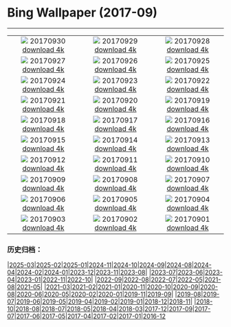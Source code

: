 # Bing Wallpaper (2017-09)
**************
| | | |
| :----: | :----: | :----: |
| ![](https://www.bing.com/az/hprichbg/rb/RedFlag_ZH-CN7582013591_1920x1080.jpg) 20170930 [download 4k](https://www.bing.com/az/hprichbg/rb/RedFlag_ZH-CN7582013591_UHD.jpg) | ![](https://www.bing.com/az/hprichbg/rb/SitanaPonticeriana_ZH-CN9845735476_1920x1080.jpg) 20170929 [download 4k](https://www.bing.com/az/hprichbg/rb/SitanaPonticeriana_ZH-CN9845735476_UHD.jpg) | ![](https://www.bing.com/az/hprichbg/rb/MtIbukiyama_ZH-CN6882861958_1920x1080.jpg) 20170928 [download 4k](https://www.bing.com/az/hprichbg/rb/MtIbukiyama_ZH-CN6882861958_UHD.jpg) |
| ![](https://www.bing.com/az/hprichbg/rb/KonikHorses_ZH-CN11260575341_1920x1080.jpg) 20170927 [download 4k](https://www.bing.com/az/hprichbg/rb/KonikHorses_ZH-CN11260575341_UHD.jpg) | ![](https://www.bing.com/az/hprichbg/rb/LakePukaki_ZH-CN9412206565_1920x1080.jpg) 20170926 [download 4k](https://www.bing.com/az/hprichbg/rb/LakePukaki_ZH-CN9412206565_UHD.jpg) | ![](https://www.bing.com/az/hprichbg/rb/TurpanDepression_ZH-CN12295576336_1920x1080.jpg) 20170925 [download 4k](https://www.bing.com/az/hprichbg/rb/TurpanDepression_ZH-CN12295576336_UHD.jpg) |
| ![](https://www.bing.com/az/hprichbg/rb/PrecipiceLake_ZH-CN10138285567_1920x1080.jpg) 20170924 [download 4k](https://www.bing.com/az/hprichbg/rb/PrecipiceLake_ZH-CN10138285567_UHD.jpg) | ![](https://www.bing.com/az/hprichbg/rb/ErfurtOktoberfest_ZH-CN11152792740_1920x1080.jpg) 20170923 [download 4k](https://www.bing.com/az/hprichbg/rb/ErfurtOktoberfest_ZH-CN11152792740_UHD.jpg) | ![](https://www.bing.com/az/hprichbg/rb/Shanghai_ZH-CN10665657954_1920x1080.jpg) 20170922 [download 4k](https://www.bing.com/az/hprichbg/rb/Shanghai_ZH-CN10665657954_UHD.jpg) |
| ![](https://www.bing.com/az/hprichbg/rb/DollySods_ZH-CN10617200330_1920x1080.jpg) 20170921 [download 4k](https://www.bing.com/az/hprichbg/rb/DollySods_ZH-CN10617200330_UHD.jpg) | ![](https://www.bing.com/az/hprichbg/rb/CorricellaMarina_ZH-CN11169480773_1920x1080.jpg) 20170920 [download 4k](https://www.bing.com/az/hprichbg/rb/CorricellaMarina_ZH-CN11169480773_UHD.jpg) | ![](https://www.bing.com/az/hprichbg/rb/RotenbergVineyards_ZH-CN11483766655_1920x1080.jpg) 20170919 [download 4k](https://www.bing.com/az/hprichbg/rb/RotenbergVineyards_ZH-CN11483766655_UHD.jpg) |
| ![](https://www.bing.com/az/hprichbg/rb/Sparrowhawk_ZH-CN9288842659_1920x1080.jpg) 20170918 [download 4k](https://www.bing.com/az/hprichbg/rb/Sparrowhawk_ZH-CN9288842659_UHD.jpg) | ![](https://www.bing.com/az/hprichbg/rb/AlgaeRocks_ZH-CN13979237458_1920x1080.jpg) 20170917 [download 4k](https://www.bing.com/az/hprichbg/rb/AlgaeRocks_ZH-CN13979237458_UHD.jpg) | ![](https://www.bing.com/az/hprichbg/rb/GordesVillage_ZH-CN12231173457_1920x1080.jpg) 20170916 [download 4k](https://www.bing.com/az/hprichbg/rb/GordesVillage_ZH-CN12231173457_UHD.jpg) |
| ![](https://www.bing.com/az/hprichbg/rb/CameronFalls_ZH-CN10061329609_1920x1080.jpg) 20170915 [download 4k](https://www.bing.com/az/hprichbg/rb/CameronFalls_ZH-CN10061329609_UHD.jpg) | ![](https://www.bing.com/az/hprichbg/rb/ThamesEstuaryNASA_ZH-CN14893662770_1920x1080.jpg) 20170914 [download 4k](https://www.bing.com/az/hprichbg/rb/ThamesEstuaryNASA_ZH-CN14893662770_UHD.jpg) | ![](https://www.bing.com/az/hprichbg/rb/CityPalace_ZH-CN7843237957_1920x1080.jpg) 20170913 [download 4k](https://www.bing.com/az/hprichbg/rb/CityPalace_ZH-CN7843237957_UHD.jpg) |
| ![](https://www.bing.com/az/hprichbg/rb/BandiagaraDogon_ZH-CN12463052433_1920x1080.jpg) 20170912 [download 4k](https://www.bing.com/az/hprichbg/rb/BandiagaraDogon_ZH-CN12463052433_UHD.jpg) | ![](https://www.bing.com/az/hprichbg/rb/CastlePointLH_ZH-CN13074557115_1920x1080.jpg) 20170911 [download 4k](https://www.bing.com/az/hprichbg/rb/CastlePointLH_ZH-CN13074557115_UHD.jpg) | ![](https://www.bing.com/az/hprichbg/rb/LanseMeadows_ZH-CN10703907742_1920x1080.jpg) 20170910 [download 4k](https://www.bing.com/az/hprichbg/rb/LanseMeadows_ZH-CN10703907742_UHD.jpg) |
| ![](https://www.bing.com/az/hprichbg/rb/PuntaEspinosa_ZH-CN12752702761_1920x1080.jpg) 20170909 [download 4k](https://www.bing.com/az/hprichbg/rb/PuntaEspinosa_ZH-CN12752702761_UHD.jpg) | ![](https://www.bing.com/az/hprichbg/rb/PoenariCastle_ZH-CN7423028629_1920x1080.jpg) 20170908 [download 4k](https://www.bing.com/az/hprichbg/rb/PoenariCastle_ZH-CN7423028629_UHD.jpg) | ![](https://www.bing.com/az/hprichbg/rb/PeabodyLibrary_ZH-CN9475175779_1920x1080.jpg) 20170907 [download 4k](https://www.bing.com/az/hprichbg/rb/PeabodyLibrary_ZH-CN9475175779_UHD.jpg) |
| ![](https://www.bing.com/az/hprichbg/rb/CrailHarbour_ZH-CN7775604832_1920x1080.jpg) 20170906 [download 4k](https://www.bing.com/az/hprichbg/rb/CrailHarbour_ZH-CN7775604832_UHD.jpg) | ![](https://www.bing.com/az/hprichbg/rb/SneffelsRange_ZH-CN9303969066_1920x1080.jpg) 20170905 [download 4k](https://www.bing.com/az/hprichbg/rb/SneffelsRange_ZH-CN9303969066_UHD.jpg) | ![](https://www.bing.com/az/hprichbg/rb/DosOjos_ZH-CN11530226887_1920x1080.jpg) 20170904 [download 4k](https://www.bing.com/az/hprichbg/rb/DosOjos_ZH-CN11530226887_UHD.jpg) |
| ![](https://www.bing.com/az/hprichbg/rb/FoehrAerial_ZH-CN10362288995_1920x1080.jpg) 20170903 [download 4k](https://www.bing.com/az/hprichbg/rb/FoehrAerial_ZH-CN10362288995_UHD.jpg) | ![](https://www.bing.com/az/hprichbg/rb/SWFC_ZH-CN9558503653_1920x1080.jpg) 20170902 [download 4k](https://www.bing.com/az/hprichbg/rb/SWFC_ZH-CN9558503653_UHD.jpg) | ![](https://www.bing.com/az/hprichbg/rb/WestAU_ZH-CN11443537627_1920x1080.jpg) 20170901 [download 4k](https://www.bing.com/az/hprichbg/rb/WestAU_ZH-CN11443537627_UHD.jpg) |

### 历史归档：

|[2025-03](bing/2025-03/2025-03.md)|[2025-02](bing/2025-02/2025-02.md)|[2025-01](bing/2025-01/2025-01.md)|[2024-11](bing/2024-11/2024-11.md)|[2024-10](bing/2024-10/2024-10.md)|[2024-09](bing/2024-09/2024-09.md)|[2024-08](bing/2024-08/2024-08.md)|[2024-04](bing/2024-04/2024-04.md)|[2024-02](bing/2024-02/2024-02.md)|[2024-01](bing/2024-01/2024-01.md)|[2023-12](bing/2023-12/2023-12.md)|[2023-11](bing/2023-11/2023-11.md)|[2023-08](bing/2023-08/2023-08.md)|
|[2023-07](bing/2023-07/2023-07.md)|[2023-06](bing/2023-06/2023-06.md)|[2023-04](bing/2023-04/2023-04.md)|[2023-01](bing/2023-01/2023-01.md)|[2022-11](bing/2022-11/2022-11.md)|[2022-10](bing/2022-10/2022-10.md)|
|[2022-09](bing/2022-09/2022-09.md)|[2022-08](bing/2022-08/2022-08.md)|[2022-07](bing/2022-07/2022-07.md)|[2022-05](bing/2022-05/2022-05.md)|[2021-08](bing/2021-08/2021-08.md)|[2021-05](bing/2021-05/2021-05.md)|
|[2021-03](bing/2021-03/2021-03.md)|[2021-02](bing/2021-02/2021-02.md)|[2021-01](bing/2021-01/2021-01.md)|[2020-11](bing/2020-11/2020-11.md)|[2020-10](bing/2020-10/2020-10.md)|[2020-09](bing/2020-09/2020-09.md)|[2020-08](bing/2020-08/2020-08.md)|[2020-06](bing/2020-06/2020-06.md)|[2020-05](bing/2020-05/2020-05.md)|[2020-02](bing/2020-02/2020-02.md)|[2020-01](bing/2020-01/2020-01.md)|[2019-11](bing/2019-11/2019-11.md)|[2019-09](bing/2019-09/2019-09.md)|
|[2019-08](bing/2019-08/2019-08.md)|[2019-07](bing/2019-07/2019-07.md)|[2019-06](bing/2019-06/2019-06.md)|[2019-05](bing/2019-05/2019-05.md)|[2019-04](bing/2019-04/2019-04.md)|[2019-02](bing/2019-02/2019-02.md)|[2019-01](bing/2019-01/2019-01.md)|[2018-12](bing/2018-12/2018-12.md)|[2018-11](bing/2018-11/2018-11.md)|
|[2018-10](bing/2018-10/2018-10.md)|[2018-08](bing/2018-08/2018-08.md)|[2018-07](bing/2018-07/2018-07.md)|[2018-05](bing/2018-05/2018-05.md)|[2018-04](bing/2018-04/2018-04.md)|[2018-03](bing/2018-03/2018-03.md)|[2017-12](bing/2017-12/2017-12.md)|[2017-09](bing/2017-09/2017-09.md)|[2017-07](bing/2017-07/2017-07.md)|[2017-06](bing/2017-06/2017-06.md)|[2017-05](bing/2017-05/2017-05.md)|[2017-04](bing/2017-04/2017-04.md)|[2017-02](bing/2017-02/2017-02.md)|[2017-01](bing/2017-01/2017-01.md)|[2016-12](bing/2016-12/2016-12.md)